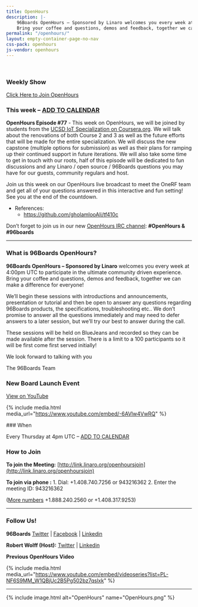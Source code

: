 ```yaml
---
title: OpenHours
description: |-
    96Boards OpenHours – Sponsored by Linaro welcomes you every week at 4:00pm UTC to participate in the ultimate community driven experience.
    Bring your coffee and questions, demos and feedback, together we can make a difference for everyone!
permalink: "/openhours/"
layout: empty-container-page-no-nav
css-pack: openhours
js-vendor: openhours
---
```

<div class="col-md-6" markdown="1">
<br>
<h3>Weekly Show</h3>
<div class="open-hours-clock"></div>
<a href="http://link.linaro.org/openhoursjoin" class="btn blog-read-more-btn center-block">Click Here to Join OpenHours</a>

### This week – [ADD TO CALENDAR](https://calendar.google.com/calendar/event?action=TEMPLATE&tmeid=cWxyNWlsZzFibDVwZzNrZjJ0b2s5aWtjdm9fMjAxNzExMDJUMTYwMDAwWiBhMXFxdjZqaHIxYTBhdDJzbGxuazVpNzRpNEBn&tmsrc=a1qqv6jhr1a0at2sllnk5i74i4%40group.calendar.google.com)

**OpenHours Episode #77** - This week on OpenHours, we will be joined by students from the [UCSD IoT Specialization on Coursera.org](https://www.coursera.org/specializations/internet-of-things). We will talk about the renovations of both Course 2 and 3 as well as the future efforts that will be made for the entire specialization. We will discuss the new capstone (multiple options for submission) as well as their plans for ramping up their continued support in future iterations. We will also take some time to get in touch with our roots, half of this episode will be dedicated to fun discussions and any Linaro / open source / 96Boards questions you may have for our guests, community regulars and host.

Join us this week on our OpenHours live broadcast to meet the OneRF team and get all of your questions answered in this interactive and fun setting! See you at the end of the countdown.

- References:
   - https://github.com/gholamlooAli/tf410c


Don’t forget to join us in our new [OpenHours IRC channel](https://webchat.freenode.net/): **#OpenHours & #96boards**

* * *

### What is 96Boards OpenHours?

**96Boards OpenHours – Sponsored by Linaro** welcomes you every week at 4:00pm UTC to participate in the ultimate community driven experience. Bring your coffee and questions, demos and feedback, together we can make a difference for everyone!

We’ll begin these sessions with introductions and announcements, presentation or tutorial and then be open to answer any questions regarding 96Boards products, the specifications, troubleshooting etc.. We don’t promise to answer all the questions immediately and may need to defer answers to a later session, but we’ll try our best to answer during the call.

These sessions will be held on BlueJeans and recorded so they can be made available after the session. There is a limit to a 100 participants so it will be first come first served initially!

We look forward to talking with you

The 96Boards Team

### New Board Launch Event

[View on YouTube](https://youtu.be/-6AVlw4VwRQ)

{% include media.html media_url="https://www.youtube.com/embed/-6AVlw4VwRQ" %}

</div>
<div class="col-md-6">
<div class="openhours-panel" markdown="1">
### When

Every Thursday at 4pm UTC – [ADD TO CALENDAR](https://calendar.google.com/calendar/event?action=TEMPLATE&tmeid=cWxyNWlsZzFibDVwZzNrZjJ0b2s5aWtjdm9fMjAxNzExMDJUMTYwMDAwWiBhMXFxdjZqaHIxYTBhdDJzbGxuazVpNzRpNEBn&tmsrc=a1qqv6jhr1a0at2sllnk5i74i4%40group.calendar.google.com)

### How to Join

**To join the Meeting:**
[http://link.linaro.org/openhoursjoin](http://link.linaro.org/openhoursjoin)

**To join via phone :**
1\. Dial: +1.408.740.7256 or 943216362
2\. Enter the meeting ID: 943216362

([More numbers](http://bluejeans.com/numbers?ll=en) +1.888.240.2560 or +1.408.317.9253)

* * *

### Follow Us!

**96Boards**
[Twitter](https://twitter.com/96Boards) | [Facebook](https://www.facebook.com/96Boards) | [Linkedin](https://www.linkedin.com/company/96boards)

**Robert Wolff (Host):**
[Twitter](https://twitter.com/sdrobertw) | [Linkedin](https://www.linkedin.com/in/sdrobertw)

**Previous OpenHours Video**

{% include media.html media_url="https://www.youtube.com/embed/videoseries?list=PL-NF6S9MM_W1QBjUc2B5Pg502bz7qslxk" %}

* * *

{% include image.html alt="OpenHours" name="OpenHours.png" %}


</div>
</div>
